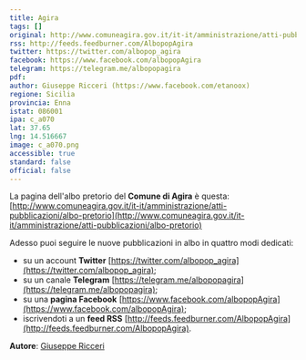 ```yaml
---
title: Agira
tags: []
original: http://www.comuneagira.gov.it/it-it/amministrazione/atti-pubblicazioni/albo-pretorio
rss: http://feeds.feedburner.com/AlbopopAgira
twitter: https://twitter.com/albopop_agira
facebook: https://www.facebook.com/albopopAgira
telegram: https://telegram.me/albopopagira
pdf: 
author: Giuseppe Ricceri (https://www.facebook.com/etanoox)
regione: Sicilia
provincia: Enna
istat: 086001
ipa: c_a070
lat: 37.65
lng: 14.516667
image: c_a070.png
accessible: true
standard: false
official: false
---
```


La pagina dell'albo pretorio del **Comune di Agira** è questa: [http://www.comuneagira.gov.it/it-it/amministrazione/atti-pubblicazioni/albo-pretorio](http://www.comuneagira.gov.it/it-it/amministrazione/atti-pubblicazioni/albo-pretorio)

Adesso puoi seguire le nuove pubblicazioni in albo in quattro modi dedicati:

* su un account **Twitter** [https://twitter.com/albopop_agira](https://twitter.com/albopop_agira);
* su un canale **Telegram** [https://telegram.me/albopopagira](https://telegram.me/albopopagira);
* su una **pagina Facebook** [https://www.facebook.com/albopopAgira](https://www.facebook.com/albopopAgira);
* iscrivendoti a un **feed RSS** [http://feeds.feedburner.com/AlbopopAgira](http://feeds.feedburner.com/AlbopopAgira).

**Autore**: [Giuseppe Ricceri](https://www.facebook.com/etanoox)
